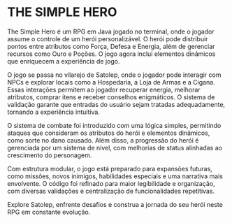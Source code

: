 # THE SIMPLE HERO
The Simple Hero é um RPG em Java jogado no terminal, onde o jogador assume o controle de um herói personalizável. O herói pode distribuir pontos entre atributos como Força, Defesa e Energia, além de gerenciar recursos como Ouro e Poções. O jogo agora inclui elementos dinâmicos que enriquecem a experiência de jogo.

O jogo se passa no vilarejo de Satolep, onde o jogador pode interagir com NPCs e explorar locais como a Hospedaria, a Loja de Armas e a Cigana. Essas interações permitem ao jogador recuperar energia, melhorar atributos, comprar itens e receber conselhos enigmáticos. O sistema de validação garante que entradas do usuário sejam tratadas adequadamente, tornando a experiência intuitiva.

O sistema de combate foi introduzido com uma lógica simples, permitindo ataques que consideram os atributos do herói e elementos dinâmicos, como sorte no dano causado. Além disso, a progressão do herói é gerenciada por um sistema de nível, com melhorias de status alinhadas ao crescimento do personagem.

Com estrutura modular, o jogo está preparado para expansões futuras, como missões, novos inimigos, habilidades especiais e uma narrativa mais envolvente. O código foi refinado para maior legibilidade e organização, com diversas validações e centralização de funcionalidades repetitivas.

Explore Satolep, enfrente desafios e construa a jornada do seu herói neste RPG em constante evolução.
